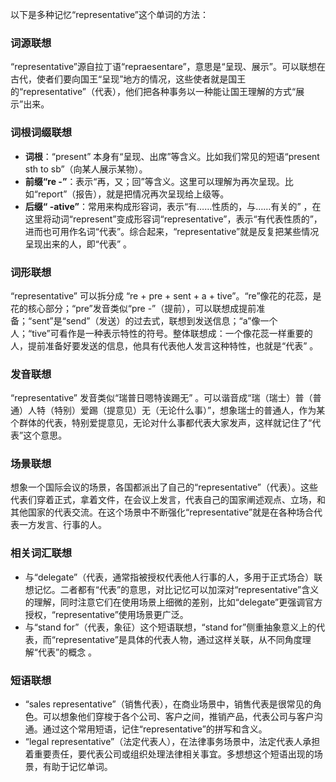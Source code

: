 以下是多种记忆“representative”这个单词的方法：

### 词源联想
“representative”源自拉丁语“repraesentare”，意思是“呈现、展示”。可以联想在古代，使者们要向国王“呈现”地方的情况，这些使者就是国王的“representative”（代表），他们把各种事务以一种能让国王理解的方式“展示”出来。

### 词根词缀联想
 - **词根**：“present” 本身有“呈现、出席”等含义。比如我们常见的短语“present sth to sb”（向某人展示某物）。
 - **前缀“re -”**：表示“再，又；回”等含义。这里可以理解为再次呈现。比如“report”（报告），就是把情况再次呈现给上级等。
 - **后缀“ -ative”**：常用来构成形容词，表示“有……性质的，与……有关的” ，在这里将动词“represent”变成形容词“representative”，表示“有代表性质的”，进而也可用作名词“代表”。综合起来，“representative”就是反复把某些情况呈现出来的人，即“代表” 。

### 词形联想
“representative” 可以拆分成 “re + pre + sent + a + tive”。“re”像花的花蕊，是花的核心部分；“pre”发音类似“pre -”（提前），可以联想成提前准备；“sent”是“send”（发送）的过去式，联想到发送信息；“a”像一个人；“tive”可看作是一种表示特性的符号。整体联想成：一个像花蕊一样重要的人，提前准备好要发送的信息，他具有代表他人发言这种特性，也就是“代表” 。

### 发音联想
“representative” 发音类似“瑞普日嗯特诶踢无” 。可以谐音成“瑞（瑞士）普（普通）人特（特别）爱踢（提意见）无（无论什么事）”，想象瑞士的普通人，作为某个群体的代表，特别爱提意见，无论对什么事都代表大家发声，这样就记住了“代表”这个意思。

### 场景联想
想象一个国际会议的场景，各国都派出了自己的“representative”（代表）。这些代表们穿着正式，拿着文件，在会议上发言，代表自己的国家阐述观点、立场，和其他国家的代表交流。在这个场景中不断强化“representative”就是在各种场合代表一方发言、行事的人。

### 相关词汇联想
 - 与“delegate”（代表，通常指被授权代表他人行事的人，多用于正式场合）联想记忆。二者都有“代表”的意思，对比记忆可以加深对“representative”含义的理解，同时注意它们在使用场景上细微的差别，比如“delegate”更强调官方授权，“representative”使用场景更广泛。
 - 与“stand for”（代表，象征）这个短语联想，“stand for”侧重抽象意义上的代表，而“representative”是具体的代表人物，通过这样关联，从不同角度理解“代表”的概念 。

### 短语联想
 - “sales representative”（销售代表），在商业场景中，销售代表是很常见的角色。可以想象他们穿梭于各个公司、客户之间，推销产品，代表公司与客户沟通。通过这个常用短语，记住“representative”的拼写和含义。
 - “legal representative”（法定代表人），在法律事务场景中，法定代表人承担着重要责任，要代表公司或组织处理法律相关事宜。多想想这个短语出现的场景，有助于记忆单词。 